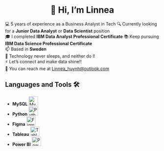 <h1 align="center">👋 Hi, I’m Linnea </h1> 

💻 5 years of experience as a Business Analyst in Tech
🔍 Currently looking for a <strong>Junior Data Analyst</strong> or <strong>Data Scientist</strong> position
<br>
🎓 I completed <strong>IBM Data Analyst Professional Certificate</strong>
📚 Keep pursuing <strong>IBM Data Science Professional Certificate</strong>
<br>
📫 Based in <strong>Sweden</strong><br>
🚀 Technology never sleeps, and neither do I!
<br>
⚡ Let’s connect and make data shine!!<br>
📩 You can reach me at Linnea_huynh@outlook.com<br> 
## Languages and Tools 🛠️

- **MySQL** <img src="https://img.icons8.com/ios/452/mysql-logo.png" width="30" alt="MySQL">
- **Python** <img src="https://img.icons8.com/ios/452/python.png" width="30" alt="Python">
- **Figma** <img src="https://img.icons8.com/ios/452/figma.png" width="30" alt="Figma">
- **Tableau** <img src="https://cdn.worldvectorlogo.com/logos/tableau-software.svg" width="30" alt="Tableau">
- **Power BI** <img src="https://img.icons8.com/ios/452/power-bi.png" width="30" alt="Power BI">
